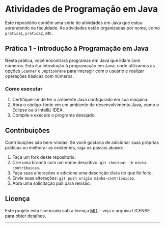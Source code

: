 # Atividades de Programação em Java

Este repositório contém uma série de atividades em Java que estou aprendendo na faculdade. As atividades estão organizadas por nome, como `pratica1`, `pratica2`, etc.

## Prática 1 - Introdução à Programação em Java

Nesta prática, você encontrará programas em Java que lidam com números. Esta é a introdução à programação em Java, onde utilizamos as opções `Scanner` e `JOptionPane` para interagir com o usuário e realizar operações básicas com números.

### Como executar

1. Certifique-se de ter o ambiente Java configurado em sua máquina.
2. Abra o código-fonte em um ambiente de desenvolvimento Java, como o Eclipse ou o IntelliJ IDEA.
3. Compile e execute o programa desejado.

## Contribuições

Contribuições são bem-vindas! Se você gostaria de adicionar suas próprias práticas ou melhorar as existentes, siga os passos abaixo:

1. Faça um fork deste repositório.
2. Crie uma branch com um nome descritivo: `git checkout -b minha-contribuicao`.
3. Faça suas alterações e adicione uma descrição clara do que foi feito.
4. Envie suas alterações: `git push origin minha-contribuicao`.
5. Abra uma solicitação pull para revisão.

## Licença

Este projeto está licenciado sob a licença [MIT](LICENSE) - veja o arquivo LICENSE para obter detalhes.

---
